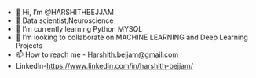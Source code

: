 - 👋 Hi, I’m @HARSHITHBEJJAM
- 👀  Data scientist,Neuroscience
- 🌱 I’m currently learning Python MYSQL
- 💞️ I’m looking to collaborate on MACHINE LEARNING and Deep Learning Projects
- 📫 How to reach me - Harshith.bejjam@gmail.com
- LinkedIn-https://www.linkedin.com/in/harshith-bejjam/

<!---
HARSHITHBEJJAM/HARSHITHBEJJAM is a ✨ special ✨ repository because its `README.md` (this file) appears on your GitHub profile.

--->
